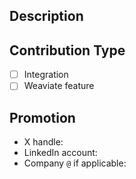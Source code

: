 <!--
Thank you for contributing to Weaviate recipes! Please fill out the information below and follow this checklist:

- Include the Weaviate and python client version and the other technologies used (if applicable) at the top of the notebook
    i.e. Weaviate version `1.25.3`, Weaviate python client `4.6.5`, and Unstructured `0.14.5`
- Add your name and social handles to the top of the notebook. You can use a company name if preferred!
-->

## Description 
<!-- A short description of the notebook -->

## Contribution Type
- [ ] Integration
- [ ] Weaviate feature

## Promotion 
<!-- We'd love to promote your work on our socials! If you'd like to be featured, please complete the section below. -->
- X handle: 
- LinkedIn account: 
- Company `@` if applicable: 
